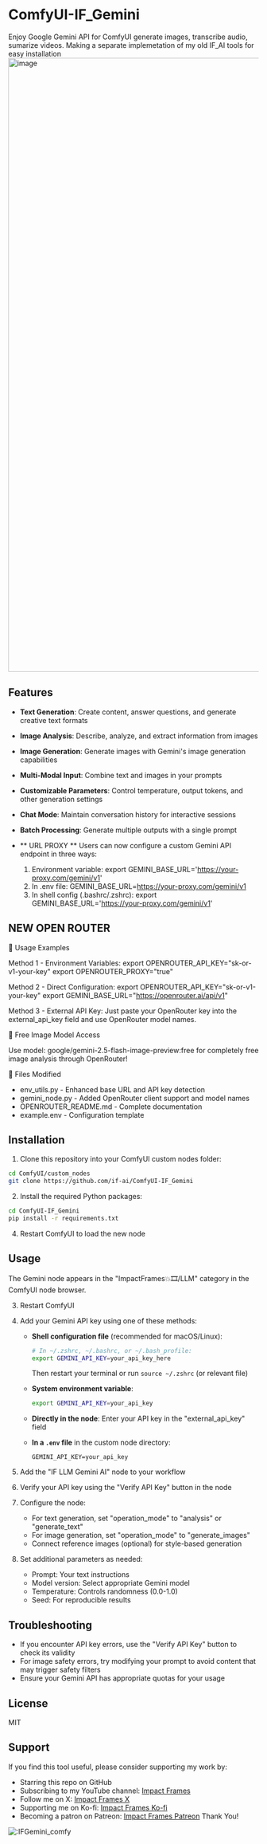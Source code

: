 # ComfyUI-IF_Gemini
Enjoy Google Gemini API for ComfyUI generate images, transcribe audio, sumarize videos. Making a separate implemetation of my old IF_AI tools for easy installation
<img width="2559" height="1232" alt="image" src="https://github.com/user-attachments/assets/010a3937-bd79-4577-a3b4-fdf0d6f2762d" />

## Features

- **Text Generation**: Create content, answer questions, and generate creative text formats
- **Image Analysis**: Describe, analyze, and extract information from images
- **Image Generation**: Generate images with Gemini's image generation capabilities
- **Multi-Modal Input**: Combine text and images in your prompts
- **Customizable Parameters**: Control temperature, output tokens, and other generation settings
- **Chat Mode**: Maintain conversation history for interactive sessions
- **Batch Processing**: Generate multiple outputs with a single prompt

- ** URL PROXY **
  Users can now configure a custom Gemini API endpoint in three ways:

  1. Environment variable:
  export GEMINI_BASE_URL='https://your-proxy.com/gemini/v1'
  2. In .env file:
  GEMINI_BASE_URL=https://your-proxy.com/gemini/v1
  3. In shell config (.bashrc/.zshrc):
  export GEMINI_BASE_URL='https://your-proxy.com/gemini/v1'

## NEW OPEN ROUTER

  🚀 Usage Examples

  Method 1 - Environment Variables:
  export OPENROUTER_API_KEY="sk-or-v1-your-key"
  export OPENROUTER_PROXY="true"

  Method 2 - Direct Configuration:
  export OPENROUTER_API_KEY="sk-or-v1-your-key"
  export GEMINI_BASE_URL="https://openrouter.ai/api/v1"

  Method 3 - External API Key:
  Just paste your OpenRouter key into the external_api_key field and use OpenRouter model
  names.

  🎨 Free Image Model Access

  Use model: google/gemini-2.5-flash-image-preview:free for completely free image analysis
  through OpenRouter!

  🔧 Files Modified

  - env_utils.py - Enhanced base URL and API key detection
  - gemini_node.py - Added OpenRouter client support and model names
  - OPENROUTER_README.md - Complete documentation
  - example.env - Configuration template

## Installation

1. Clone this repository into your ComfyUI custom nodes folder:
```bash
cd ComfyUI/custom_nodes
git clone https://github.com/if-ai/ComfyUI-IF_Gemini
```

2. Install the required Python packages:
```bash
cd ComfyUI-IF_Gemini
pip install -r requirements.txt
```


4. Restart ComfyUI to load the new node

## Usage

The Gemini node appears in the "ImpactFrames💥🎞️/LLM" category in the ComfyUI node browser.

3. Restart ComfyUI


1. Add your Gemini API key using one of these methods:
   - **Shell configuration file** (recommended for macOS/Linux):
     ```bash
     # In ~/.zshrc, ~/.bashrc, or ~/.bash_profile:
     export GEMINI_API_KEY=your_api_key_here
     ```
     Then restart your terminal or run `source ~/.zshrc` (or relevant file)
   
   - **System environment variable**:
     ```bash
     export GEMINI_API_KEY=your_api_key
     ```
     
   - **Directly in the node**:
     Enter your API key in the "external_api_key" field
     
   - **In a `.env` file** in the custom node directory:
     ```
     GEMINI_API_KEY=your_api_key
     ```

2. Add the "IF LLM Gemini AI" node to your workflow

3. Verify your API key using the "Verify API Key" button in the node

4. Configure the node:
   - For text generation, set "operation_mode" to "analysis" or "generate_text"
   - For image generation, set "operation_mode" to "generate_images"
   - Connect reference images (optional) for style-based generation

5. Set additional parameters as needed:
   - Prompt: Your text instructions
   - Model version: Select appropriate Gemini model
   - Temperature: Controls randomness (0.0-1.0)
   - Seed: For reproducible results

## Troubleshooting

- If you encounter API key errors, use the "Verify API Key" button to check its validity
- For image safety errors, try modifying your prompt to avoid content that may trigger safety filters
- Ensure your Gemini API has appropriate quotas for your usage

## License

MIT

## Support
If you find this tool useful, please consider supporting my work by:
- Starring this repo on GitHub
- Subscribing to my YouTube channel: [Impact Frames](https://youtube.com/@impactframes?si=DrBu3tOAC2-YbEvc)
- Follow me on X: [Impact Frames X](https://x.com/impactframesX)
- Supporting me on Ko-fi: [Impact Frames Ko-fi](https://ko-fi.com/impactframes)
- Becoming a patron on Patreon: [Impact Frames Patreon](https://patreon.com/ImpactFrames)
Thank You!

<img src="https://count.getloli.com/get/@IFGemeini_comfy?theme=moebooru" alt=":IFGemini_comfy" /> 


